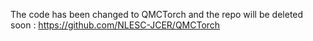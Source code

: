 The code has been changed to QMCTorch and the repo will be deleted soon :
https://github.com/NLESC-JCER/QMCTorch
